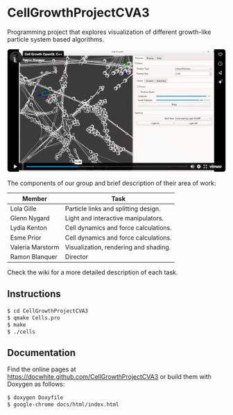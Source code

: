 # CellGrowthProjectCVA3

Programming project that explores visualization of different growth-like
particle system based algorithms.

[![Video](video-thumbnail.png)](https://vimeo.com/220070559?p=0s)

The components of our group and brief description of their area of work:

Member           | Task
---------------- | -------------------------------------
Lola Gille       | Particle links and splitting design.
Glenn Nygard     | Light and interactive manipulators.
Lydia Kenton     | Cell dynamics and force calculations.
Esme Prior       | Cell dynamics and force calculations.
Valeria Marstorm | Visualization, rendering and shading.
Ramon Blanquer   | Director

Check the wiki for a more detailed description of each task.

## Instructions

```
$ cd CellGrowthProjectCVA3
$ qmake Cells.pro
$ make
$ ./cells
```

## Documentation

Find the online pages at https://docwhite.github.com/CellGrowthProjectCVA3 or
build them with Doxygen as follows:

```
$ doxygen Doxyfile
$ google-chrome docs/html/index.html
```
